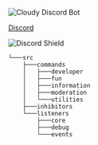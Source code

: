 ![Cloudy Discord Bot](https://imgur.com/04btrZO.png)

[Discord](https://dsc.gg/wolkig)

![Discord Shield](https://discordapp.com/api/guilds/883397209306038272/widget.png?style=banner2)

```
└───src
    ├───commands
    │   ├───developer
    │   ├───fun
    │   ├───information
    │   ├───moderation
    │   └───utilities
    ├───inhibitors
    └───listeners
        ├───core
        ├───debug
        └───events
```
